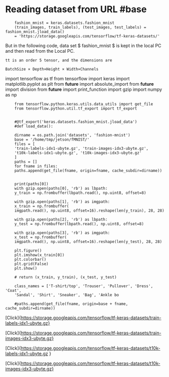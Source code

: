 

# Reading dataset from URL  #base
		fashion_mnist = keras.datasets.fashion_mnist 
		(train_images, train_labels), (test_images, test_labels) = fashion_mnist.jload_data()
		= 'https://storage.googleapis.com/tensorflow/tf-keras-datasets/'
    
    
   But in the following code,  data set $ fashion_mnist  $ is kept in the local PC and then read from the Local PC.
	
	tt is an order 5 tensor, and the dimensions are
	
	BatchSize × Depth×Height × Width×Channels
  
  
  import tensorflow as tf
		from tensorflow import keras
		import matplotlib.pyplot as plt
		from __future__ import absolute_import
		from __future__ import division
		from __future__ import print_function
		import gzip
		import numpy as np
		
		from tensorflow.python.keras.utils.data_utils import get_file
		from tensorflow.python.util.tf_export import tf_export
		
		
		#@tf_export('keras.datasets.fashion_mnist.jload_data')
		#def load_data():
		
		dirname = os.path.join('datasets', 'fashion-mnist')
		base = '/home/tmp/jetson/fMNIST/'
		files = [
		'train-labels-idx1-ubyte.gz', 'train-images-idx3-ubyte.gz',
		't10k-labels-idx1-ubyte.gz', 't10k-images-idx3-ubyte.gz'
		]
		paths = []
		for fname in files:
		paths.append(get_file(fname, origin=fname, cache_subdir=dirname))
		
		
		print(paths[0])
		with gzip.open(paths[0], 'rb') as lbpath:
		y_train = np.frombuffer(lbpath.read(), np.uint8, offset=8)
		
		with gzip.open(paths[1], 'rb') as imgpath:
		x_train = np.frombuffer(
		imgpath.read(), np.uint8, offset=16).reshape(len(y_train), 28, 28)
		
		with gzip.open(paths[2], 'rb') as lbpath:
		y_test = np.frombuffer(lbpath.read(), np.uint8, offset=8)
		
		with gzip.open(paths[3], 'rb') as imgpath:
		x_test = np.frombuffer(
		imgpath.read(), np.uint8, offset=16).reshape(len(y_test), 28, 28)
		
		plt.figure()
		plt.imshow(x_train[0])
		plt.colorbar()
		plt.grid(False)
		plt.show()
		
		# return (x_train, y_train), (x_test, y_test)
		
		class_names = ['T-shirt/top', 'Trouser', 'Pullover', 'Dress', 'Coat',
		'Sandal', 'Shirt', 'Sneaker', 'Bag', 'Ankle bo
		
		#paths.append(get_file(fname, origin=base + fname, cache_subdir=dirname))
    
    
  
[Click]{https://storage.googleapis.com/tensorflow/tf-keras-datasets/train-labels-idx1-ubyte.gz} 	
	
[Click]{https://storage.googleapis.com/tensorflow/tf-keras-datasets/train-images-idx3-ubyte.gz} 
	
[Click]{https://storage.googleapis.com/tensorflow/tf-keras-datasets/t10k-labels-idx1-ubyte.gz } 
	
[Click]{https://storage.googleapis.com/tensorflow/tf-keras-datasets/t10k-images-idx3-ubyte.gz} 
	
	
  
    
    

